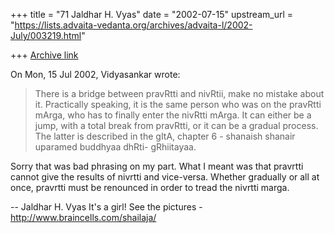 +++
title = "71 Jaldhar H. Vyas"
date = "2002-07-15"
upstream_url = "https://lists.advaita-vedanta.org/archives/advaita-l/2002-July/003219.html"

+++
[Archive link](https://lists.advaita-vedanta.org/archives/advaita-l/2002-July/003219.html)

On Mon, 15 Jul 2002, Vidyasankar wrote:

> There is a bridge between pravRtti and nivRtii, make no mistake about it.
> Practically speaking, it is the same person who was on the pravRtti mArga,
> who has to finally enter the nivRtti mArga. It can either be a jump, with a
> total break from pravRtti, or it can be a gradual process. The latter is
> described in the gItA, chapter 6 - shanaish shanair uparamed buddhyaa dhRti-
> gRhiitayaa.
>

Sorry that was bad phrasing on my part.  What I meant was that pravrtti
cannot give the results of nivrtti and vice-versa.  Whether gradually or
all at once, pravrtti must be renounced in order to tread the nivrtti marga.


--
Jaldhar H. Vyas <jaldhar at braincells.com>
It's a girl! See the pictures - http://www.braincells.com/shailaja/

